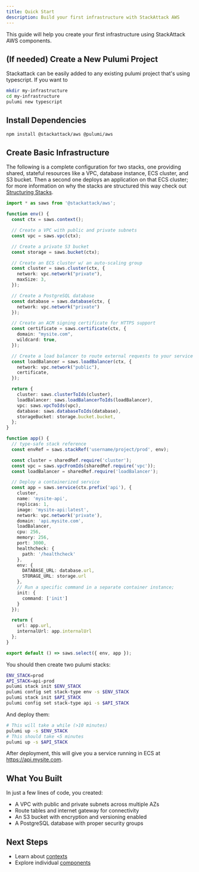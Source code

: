 ```yaml
---
title: Quick Start
description: Build your first infrastructure with StackAttack AWS
---
```

This guide will help you create your first infrastructure using StackAttack AWS components.

## (If needed) Create a New Pulumi Project

Stackattack can be easily added to any existing pulumi project that's using typescript. If you want to 

```bash
mkdir my-infrastructure
cd my-infrastructure
pulumi new typescript
```

## Install Dependencies

```bash
npm install @stackattack/aws @pulumi/aws
```

## Create Basic Infrastructure

The following is a complete configuration for two stacks, one providing shared, stateful resources like a VPC, database instance, ECS cluster, and S3 bucket. Then a second one deploys an application on that ECS cluster; for more information on why the stacks are structured this way check out [Structuring Stacks](/working-with-pulumi/structuring-stacks/).

```typescript
import * as saws from '@stackattack/aws';

function env() {
  const ctx = saws.context();

  // Create a VPC with public and private subnets
  const vpc = saws.vpc(ctx);

  // Create a private S3 bucket
  const storage = saws.bucket(ctx);

  // Create an ECS cluster w/ an auto-scaling group
  const cluster = saws.cluster(ctx, {
    network: vpc.network("private"),
    maxSize: 3,
  });

  // Create a PostgreSQL database
  const database = saws.database(ctx, {
    network: vpc.network("private")
  });

  // Create an ACM signing certificate for HTTPS support
  const certificate = saws.certificate(ctx, {
    domain: "mysite.com",
    wildcard: true,
  });

  // Create a load balancer to route external requests to your service
  const loadBalancer = saws.loadBalancer(ctx, {
    network: vpc.network("public"),
    certificate,
  });

  return {
    cluster: saws.clusterToIds(cluster),
    loadBalancer: saws.loadBalancerToIds(loadBalancer),
    vpc: saws.vpcToIds(vpc),
    database: saws.databaseToIds(database),
    storageBucket: storage.bucket.bucket,
  };
}

function app() {
  // type-safe stack reference
  const envRef = saws.stackRef('username/project/prod', env);

  const cluster = sharedRef.require('cluster');
  const vpc = saws.vpcFromIds(sharedRef.require('vpc'));
  const loadBalancer = sharedRef.require('loadBalancer');

  // Deploy a containerized service
  const app = saws.service(ctx.prefix('api'), {
    cluster,
    name: 'mysite-api',
    replicas: 1,
    image: 'mysite-api:latest',
    network: vpc.network('private'),
    domain: 'api.mysite.com',
    loadBalancer,
    cpu: 256,
    memory: 256,
    port: 3000,
    healthcheck: {
      path: '/healthcheck'
    },
    env: {
      DATABASE_URL: database.url,
      STORAGE_URL: storage.url
    },
    // Run a specific command in a separate container instance; 
    init: {
      command: ['init']
    }
  });

  return {
    url: app.url,
    internalUrl: app.internalUrl
  };
}

export default () => saws.select({ env, app });
```

You should then create two pulumi stacks:
```bash
ENV_STACK=prod
API_STACK=api-prod
pulumi stack init $ENV_STACK
pulumi config set stack-type env -s $ENV_STACK
pulumi stack init $API_STACK
pulumi config set stack-type api -s $API_STACK
```
And deploy them:
```bash
# This will take a while (>10 minutes)
pulumi up -s $ENV_STACK
# This should take <5 minutes
pulumi up -s $API_STACK 
```

After deployment, this will give you a service running in ECS at https://api.mysite.com.

## What You Built

In just a few lines of code, you created:

- A VPC with public and private subnets across multiple AZs
- Route tables and internet gateway for connectivity
- An S3 bucket with encryption and versioning enabled
- A PostgreSQL database with proper security groups

## Next Steps

- Learn about [contexts](/concepts/context/)
- Explore individual [components](/components/)
